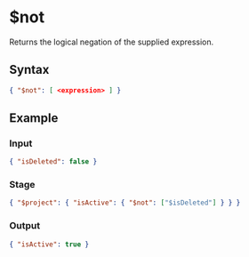 # $not

Returns the logical negation of the supplied expression.

## Syntax

```json
{ "$not": [ <expression> ] }
```

## Example

### Input

```json
{ "isDeleted": false }
```

### Stage

```json
{ "$project": { "isActive": { "$not": ["$isDeleted"] } } }
```

### Output

```json
{ "isActive": true }
```
